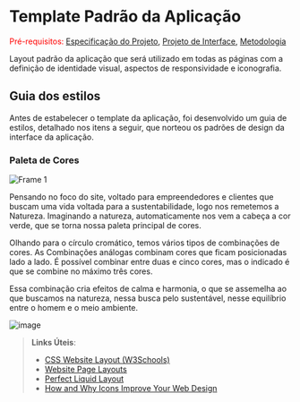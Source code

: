 # Template Padrão da Aplicação

<span style="color:red">Pré-requisitos: <a href="2-Especificação do Projeto.md"> Especificação do Projeto</a></span>, <a href="3-Projeto de Interface.md"> Projeto de Interface</a>, <a href="4-Metodologia.md"> Metodologia</a>

Layout padrão da aplicação que será utilizado em todas as páginas com a definição de identidade visual, aspectos de responsividade e iconografia.

## Guia dos estilos

Antes de estabelecer o template da aplicação, foi desenvolvido um guia de estilos, detalhado nos itens a seguir, que norteou os padrões de design da interface da aplicação.

### Paleta de Cores

![Frame 1 ](https://github.com/ICEI-PUC-Minas-PMV-ADS/pmv-ads-2023-2-e2-proj-int-t5-eixo2_grupo3/assets/129327473/1b94196f-a5cc-471b-b329-ba4ee0413b53)

Pensando no foco do site, voltado para empreendedores e clientes que buscam uma vida voltada para a sustentabilidade, logo nos remetemos a Natureza. Imaginando a natureza, automaticamente nos vem a cabeça a cor verde, que se torna nossa paleta principal de cores.

Olhando para o círculo cromático, temos vários tipos de combinações de cores. As Combinações análogas combinam cores que ficam posicionadas lado a lado. É possível combinar entre duas e cinco cores, mas o indicado é que se combine no máximo três cores. 

Essa combinação cria efeitos de calma e harmonia, o que se assemelha ao que buscamos na natureza, nessa busca pelo sustentável, nesse equilíbrio entre o homem e o meio ambiente.



![image](https://github.com/ICEI-PUC-Minas-PMV-ADS/pmv-ads-2023-2-e2-proj-int-t5-eixo2_grupo3/assets/129327473/ac13529e-f85d-4473-ba4d-c4fc1673f24e)


> **Links Úteis**:
>
> - [CSS Website Layout (W3Schools)](https://www.w3schools.com/css/css_website_layout.asp)
> - [Website Page Layouts](http://www.cellbiol.com/bioinformatics_web_development/chapter-3-your-first-web-page-learning-html-and-css/website-page-layouts/)
> - [Perfect Liquid Layout](https://matthewjamestaylor.com/perfect-liquid-layouts)
> - [How and Why Icons Improve Your Web Design](https://usabilla.com/blog/how-and-why-icons-improve-you-web-design/)
